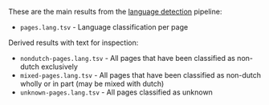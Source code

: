 These are the main results from the [language detection](https://github.com/knaw-huc/globalise-tools/tree/main/pipelines/langdetect) pipeline:

* `pages.lang.tsv` - Language classification per page

Derived results with text for inspection:

* `nondutch-pages.lang.tsv` - All pages that have been classified as non-dutch exclusively
* `mixed-pages.lang.tsv` - All pages that have been classified as non-dutch wholly or in part (may be mixed with dutch)
* `unknown-pages.lang.tsv` - All pages classified as unknown
